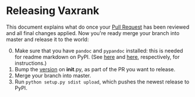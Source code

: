# Releasing Vaxrank

This document explains what do once your [Pull Request](https://www.atlassian.com/git/tutorials/making-a-pull-request/) has been reviewed and all final changes applied. Now you're ready merge your branch into master and release it to the world:

0. Make sure that you have `pandoc` and `pypandoc` installed: this is needed for readme markdown on PyPI. (See [here](http://pandoc.org/installing.html) and [here](https://pypi.python.org/pypi/pypandoc), respectively, for instructions.)
1. Bump the [version](http://semver.org/) on __init__.py, as part of the PR you want to release.
2. Merge your branch into master.
3. Run `python setup.py sdist upload`, which pushes the newest release to PyPI.
